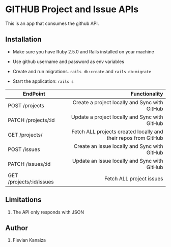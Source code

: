 # GITHUB Project and Issue APIs

This is an app that consumes the github API.

## Installation

- Make sure you have Ruby 2.5.0 and Rails installed on your machine

- Use github username and password as env variables

- Create and run migrations. `rails db:create` and `rails db:migrate`

- Start the application: `rails s`

| EndPoint                       |   Functionality                                                |
| -------------------------------| --------------------------------------------------------------:|
| POST /projects                 | Create a project locally and Sync with GitHub                  |
| PATCH /projects/:id            | Update a project locally and Sync with GitHub                  |
| GET /projects/                 | Fetch ALL projects created locally and their repos from GitHub |
| POST /issues                   | Create an Issue locally and Sync with GitHub                   |
| PATCH /issues/:id              | Update an Issue locally and Sync with GitHub                   |
| GET /projects/:id/issues       | Fetch ALL project issues                                       |


## Limitations

  1. The API only responds with JSON

## Author
  1. Flevian Kanaiza
